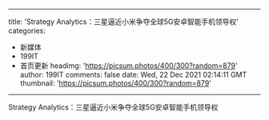 
---
title: 'Strategy Analytics：三星逼近小米争夺全球5G安卓智能手机领导权'
categories: 
 - 新媒体
 - 199IT
 - 首页更新
headimg: 'https://picsum.photos/400/300?random=879'
author: 199IT
comments: false
date: Wed, 22 Dec 2021 02:14:11 GMT
thumbnail: 'https://picsum.photos/400/300?random=879'
---

<div>   
Strategy Analytics：三星逼近小米争夺全球5G安卓智能手机领导权  
</div>
            